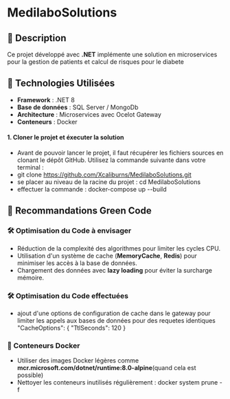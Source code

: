# MedilaboSolutions

## 📝 Description
Ce projet développé avec **.NET** implémente une solution en microservices pour la gestion de patients et calcul de risques pour le diabete

## 🚀 Technologies Utilisées
- **Framework** : .NET 8
- **Base de données** : SQL Server / MongoDb
- **Architecture** : Microservices avec Ocelot Gateway
- **Conteneurs** : Docker

#### 1. **Cloner le projet et éxecuter la solution**
- Avant de pouvoir lancer le projet, il faut récupérer les fichiers sources en clonant le dépôt GitHub. Utilisez la commande suivante dans votre terminal :
- git clone https://github.com/Xcaliburns/MedilaboSolutions.git
- se placer au niveau de la racine du projet : cd MedilaboSolutions
- effectuer la commande : docker-compose up --build


## 🌱 Recommandations Green Code

### 🛠 Optimisation du Code  à envisager
- Réduction de la complexité des algorithmes pour limiter les cycles CPU.
- Utilisation d'un système de cache (**MemoryCache**, **Redis**) pour minimiser les accès à la base de données.
- Chargement des données avec **lazy loading** pour éviter la surcharge mémoire.

### 🛠 Optimisation du Code effectuées
- ajout d'une options de configuration de cache dans le gateway pour limiter les appels aux bases de données pour des requetes identiques
 "CacheOptions": { "TtlSeconds": 120 }  

### 🐳 Conteneurs Docker
- Utiliser des images Docker légères comme **mcr.microsoft.com/dotnet/runtime:8.0-alpine**(quand cela est possible)
- Nettoyer les conteneurs inutilisés régulièrement : 
  docker system prune -f
